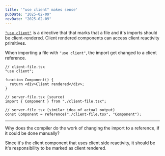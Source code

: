 ```yaml
---
title: '"use client" makes sense'
pubDate: "2025-02-09"
revDate: "2025-02-09"
---
```


[`"use client"`](https://react.dev/reference/rsc/use-client) is a directive that that marks that a file and it's imports should be client-rendered. Client rendered components can access client reactivity primitives.

When importing a file with `"use client"`, the import get changed to a client reference.

```tsx
// client-file.tsx
"use client";

function Component() {
  return <div>Client rendered</div>;
}

// server-file.tsx (source)
import { Component } from "./client-file.tsx";

// server-file.tsx (similar idea of actual output)
const Component = reference("./client-file.tsx", "Component");
```

---

Why does the compiler do the work of changing the import to a reference, if it could be done manually?

Since it's the client component that uses client side reactivity, it should be it's responsibility to be marked as client rendered.
